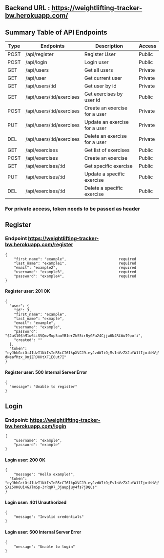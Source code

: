 ## Backend URL : https://weightlifting-tracker-bw.herokuapp.com/

## Summary Table of API Endpoints 

| Type   | Endpoints                      | Description                          | Access  |
| ------ | ------------------------------ | ------------------------------------ | ------- |
| POST   | /api/register                  | Register User                        | Public  |
| POST   | /api/login                     | Login user                           | Public  |
| GET    | /api/users                     | Get all users                        | Private |
| GET    | /api/user                      | Get current user                     | Private |
| GET    | /api/users/:id                 | Get user by id                       | Private |
| GET    | /api/users/:id/exercises       | Get exercises by user id             | Public  |
| POST   | /api/users/:id/exercises       | Create an exercise for a user        | Private |
| PUT    | /api/users/:id/exercises       | Update an exercise for a user        | Private |
| DEL    | /api/users/:id/exercises       | Delete an exercise for a user        | Private |
| GET    | /api/exercises                 | Get list of exercises                | Public  |
| POST   | /api/exercises                 | Create an exercise                   | Public  |
| GET    | /api/exercises/:id             | Get specific exercise                | Public  |
| PUT    | /api/exercises/:id             | Update a specific exercise           | Public  |
| DEL    | /api/exercises/:id             | Delete a specific exercise           | Public  |

### For private access, token needs to be passed as header 

## Register 

### Endpoint https://weightlifting-tracker-bw.herokuapp.com/register

``` 
{ 
    "first_name": "example",                        required
    "last_name": "example1",                        required
    "email": "example2",                            required
    "username": "example3",                         required
    "password": "example4",                         required
}
``` 

#### Register user: 201 OK 

``` 
{
  "user": {
    "id": 3,
    "first_name": "example",
    "last_name": "exmaple",
    "email": "example",
    "username": "example",
    "password": "$2a$10$hM1w6LiSVQmvMup5auYB1erZkS5irByGFa24Cjjw6N4RLWwI9pofi",
    "created": ""
  },
  "token": "eyJhbGciOiJIUzI1NiIsInR5cCI6IkpXVCJ9.eyJzdWIiOjMsInVzZXJuYW1lIjoibHVjYXMyIiwiaWF0IjoxNTY5NTQ2NDU5LCJleHAiOjE1NzIxMzg0NTl9.dH2PUsVxY5CGOnU-dNeafMzx_8njZRJHHtXF1E0ut7I"
}
``` 

#### Register user: 500 Internal Server Error

``` 
{
  "message": "Unable to register"
}

``` 

## Login 

### Endpoint: https://weightlifting-tracker-bw.herokuapp.com/login

``` 
{
    "username": "example",
    "password": "example"
}
```

#### Login user: 200 OK 

``` 
{
    "message": "Hello example!",
  "token": "eyJhbGciOiJIUzI1NiIsInR5cCI6IkpXVCJ9.eyJzdWIiOjEsInVzZXJuYW1lIjoibHVjYXNsIiwiaWF0IjoxNTY5NTQxNjE3LCJleHAiOjE1NzIxMzM2MTd9.H-SX15XK8Ui4GJlmSp-3rRqR7_3jaupjuy4fs7jDQCs"
}
``` 

#### Login user: 401 Unauthorized 

``` 
{
    "message": "Invalid credentials"
}
``` 

#### Login user: 500 Internal Server Error

``` 
{
    "message": "Unable to login"
}
``` 

